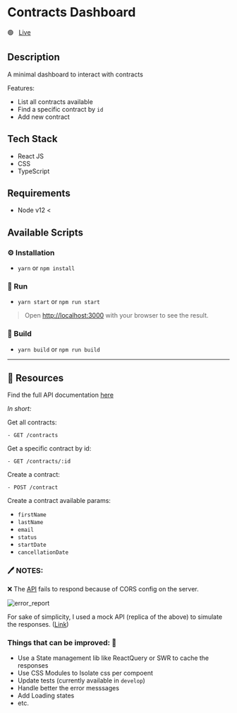 # Contracts Dashboard

🟢 &nbsp; [Live](https://contracts-dashboard-mrcookiez.vercel.app/)

## Description

A minimal dashboard to interact with contracts

Features:

- List all contracts available
- Find a specific contract by `id`
- Add new contract

## Tech Stack

- React JS
- CSS
- TypeScript

## Requirements

- Node v12 <

## Available Scripts

### ⚙️ Installation

- `yarn` or `npm install`

### 🏃 Run

- `yarn start` or `npm run start`

> Open [http://localhost:3000](http://localhost:3000) with your browser to see the result.

### 👷 Build

- `yarn build` or `npm run build`

<hr />

## 📖 Resources

Find the full API documentation [here](https://frontend-coding-project.herokuapp.com/)

<i>In short:</i>

Get all contracts:

```
- GET /contracts
```

Get a specific contract by id:

```
- GET /contracts/:id
```

Create a contract:

```
- POST /contract
```

Create a contract available params:

- `firstName`
- `lastName`
- `email`
- `status`
- `startDate`
- `cancellationDate`


### 🖊️ NOTES:

❌ The [API](frontend-coding-project.herokuapp.com) fails to respond because of CORS config on the server.

![error_report](https://user-images.githubusercontent.com/21040307/152731450-70356c90-cd04-4c93-ac87-6e32de12188b.png)

For sake of simplicity, I used a mock API (replica of the above) to simulate the responses. ([Link](https://61febb35a58a4e00173c999d.mockapi.io/api/contracts))

### Things that can be improved: 🔨

* Use a State management lib like ReactQuery or SWR to cache the responses
* Use CSS Modules to Isolate css per compoent
* Update tests (currently available in `develop`)
* Handle better the error messsages
* Add Loading states
* etc.
